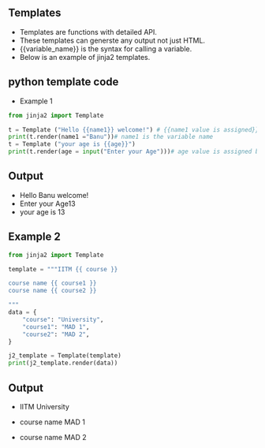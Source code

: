 ## Templates 
- Templates are functions with detailed API. 
- These templates can generste any output not just HTML. 
- {{variable_name}} is the syntax for calling a variable.
- Below is an example of jinja2 templates. 

## python template code
- Example 1
```python linenums="1"
from jinja2 import Template

t = Template ("Hello {{name1}} welcome!") # {{name1 value is assigned}}
print(t.render(name1 ="Banu"))# name1 is the variable name
t = Template ("your age is {{age}}")
print(t.render(age = input("Enter your Age")))# age value is assigned based on the values given in input prompt

```
## Output 
- Hello Banu welcome!
- Enter your Age13
- your age is 13
## Example 2
```python linenums="1"
from jinja2 import Template

template = """IITM {{ course }}

course name {{ course1 }}
course name {{ course2 }}

"""
data = {
    "course": "University",
    "course1": "MAD 1",
    "course2": "MAD 2",
}

j2_template = Template(template)
print(j2_template.render(data))

```
## Output
- IITM University

- course name MAD 1
- course name MAD 2




